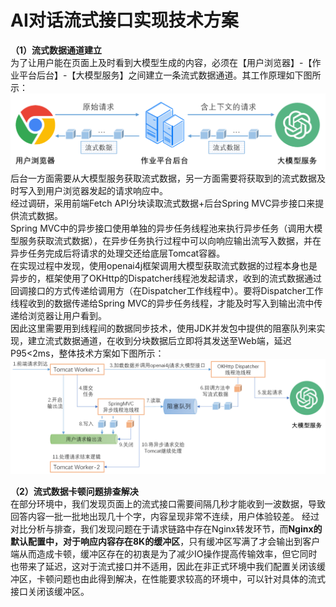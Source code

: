 # AI对话流式接口实现技术方案

**（1）流式数据通道建立**  
为了让用户能在页面上及时看到大模型生成的内容，必须在【用户浏览器】-【作业平台后台】-【大模型服务】之间建立一条流式数据通道。其工作原理如下图所示：  
![AIDataRoute](../resource/img/ai_data_route.png)
后台一方面需要从大模型服务获取流式数据，另一方面需要将获取到的流式数据及时写入到用户浏览器发起的请求响应中。  
经过调研，采用前端Fetch API分块读取流式数据+后台Spring MVC异步接口来提供流式数据。  
Spring MVC中的异步接口使用单独的异步任务线程池来执行异步任务（调用大模型服务获取流式数据），在异步任务执行过程中可以向响应输出流写入数据，并在异步任务完成后将请求的处理交还给底层Tomcat容器。  
在实现过程中发现，使用openai4j框架调用大模型获取流式数据的过程本身也是异步的，框架使用了OKHttp的Dispatcher线程池发起请求，收到的流式数据通过回调接口的方式传递给调用方（在Dispatcher工作线程中）。要将Dispatcher工作线程收到的数据传递给Spring MVC的异步任务线程，才能及时写入到输出流中传递给浏览器让用户看到。  
因此这里需要用到线程间的数据同步技术，使用JDK并发包中提供的阻塞队列来实现，建立流式数据通道，在收到分块数据后立即将其发送至Web端，延迟P95<2ms，整体技术方案如下图所示：
![AIDataArchitecture](../resource/img/ai_data_architecture.png)

**（2）流式数据卡顿问题排查解决**  
在部分环境中，我们发现页面上的流式接口需要间隔几秒才能收到一波数据，导致回答内容一批一批地出现几十个字，内容呈现非常不连续，用户体验较差。
经过对比分析与排查，我们发现问题在于请求链路中存在Nginx转发环节，而**Nginx的默认配置中，对于响应内容存在8K的缓冲区**，只有缓冲区写满了才会输出到客户端从而造成卡顿，缓冲区存在的初衷是为了减少IO操作提高传输效率，但它同时也带来了延迟，这对于流式接口并不适用，因此在非正式环境中我们配置关闭该缓冲区，卡顿问题也由此得到解决，在性能要求较高的环境中，可以针对具体的流式接口关闭该缓冲区。
